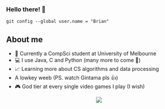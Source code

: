 ### Hello there! :wave: 
`git config --global user.name = "Brian"`
## About me
<ul>
  <li> 🎒 Currently a CompSci student at University of Melbourne </li>
  <li> 💻 I use Java, C and Python (many more to come 💪) </li>
  <li> 📈 Learning more about CS algorithms and data processing </li>
  <li> A lowkey weeb (PS. watch Gintama pls 👍) </li>
  <li> 🎮 God tier at every single video games I play (I wish) </li>
</ul> 
<p align="center"> <img src="https://user-images.githubusercontent.com/76241135/110472451-7d453400-8131-11eb-9373-37a5e62921c3.jpg"> </p>
